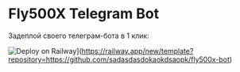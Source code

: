 # Fly500X Telegram Bot

Задеплой своего телеграм-бота в 1 клик:

![Deploy on Railway](https://railway.app/button.svg)](https://railway.app/new/template?repository=https://github.com/sadasdasdokaokdsaopk/fly500x-bot)
